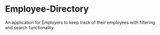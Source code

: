 # Employee-Directory
An application for Employers to keep track of their employees with filtering and search functionality. 
